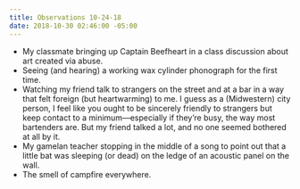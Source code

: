 ```yaml
---
title: Observations 10-24-18
date: 2018-10-30 02:46:00 -05:00
---
```


- My classmate bringing up Captain Beefheart in a class discussion about art created via abuse.
- Seeing (and hearing) a working wax cylinder phonograph for the first time.
- Watching my friend talk to strangers on the street and at a bar in a way that felt foreign (but heartwarming) to me. I guess as a (Midwestern) city person, I feel like you ought to be sincerely friendly to strangers but keep contact to a minimum—especially if they’re busy, the way most bartenders are. But my friend talked a lot, and no one seemed bothered at all by it.
- My gamelan teacher stopping in the middle of a song to point out that a little bat was sleeping (or dead) on the ledge of an acoustic panel on the wall.
- The smell of campfire everywhere.